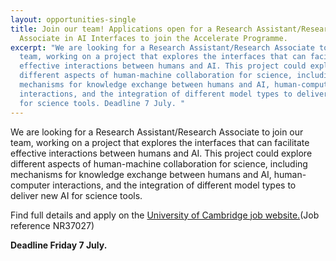```yaml
---
layout: opportunities-single
title: Join our team! Applications open for a Research Assistant/Research
  Associate in AI Interfaces to join the Accelerate Programme.
excerpt: "We are looking for a Research Assistant/Research Associate to join our
  team, working on a project that explores the interfaces that can facilitate
  effective interactions between humans and AI. This project could explore
  different aspects of human-machine collaboration for science, including
  mechanisms for knowledge exchange between humans and AI, human-computer
  interactions, and the integration of different model types to deliver new AI
  for science tools. Deadline 7 July. "
---
```

We are looking for a Research Assistant/Research Associate to join our team, working on a project that explores the interfaces that can facilitate effective interactions between humans and AI. This project could explore different aspects of human-machine collaboration for science, including mechanisms for knowledge exchange between humans and AI, human-computer interactions, and the integration of different model types to deliver new AI for science tools.

Find full details and apply on the [University of Cambridge job website.](https://www.jobs.cam.ac.uk/job/41294/)(Job reference NR37027)

**D﻿eadline Friday 7 July.**